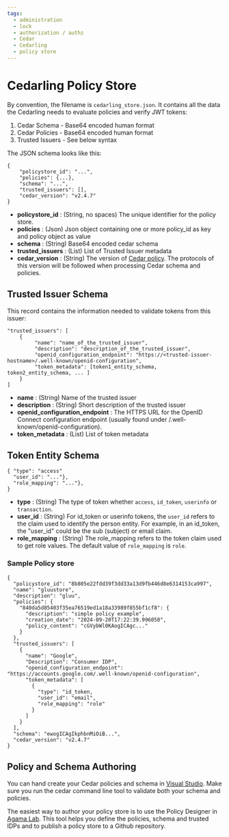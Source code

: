 ```yaml
---
tags:
  - administration
  - lock
  - authorization / authz
  - Cedar
  - Cedarling
  - policy store
---
```


# Cedarling Policy Store

By convention, the filename is `cedarling_store.json`. It contains all the data the 
Cedarling needs to evaluate policies and verify JWT tokens:

1. Cedar Schema - Base64 encoded human format
2. Cedar Policies - Base64 encoded human format
3. Trusted Issuers - See below syntax

The JSON schema looks like this:

```
{
    "policystore_id": "...",
    "policies": {...},
    "schema": "...",
    "trusted_issuers": [],
    "cedar_version": "v2.4.7"
}

```

- **policystore_id** : (String, no spaces) The unique identifier for the policy store.
- **policies** : (Json) Json object containing one or more policy_id as key and policy object as value
- **schema** : (String) Base64 encoded cedar schema
- **trusted_issuers** : (List) List of Trusted Issuer metadata
- **cedar_version** : (String) The version of [Cedar policy](https://docs.cedarpolicy.com/). The protocols of this version will be followed when processing Cedar schema and policies.

## Trusted Issuer Schema

This record contains the information needed to validate tokens from this issuer:

```
"trusted_issuers": [
    {
         "name": "name_of_the_trusted_issuer", 
         "description": "description_of_the_trusted_issuer", 
         "openid_configuration_endpoint": "https://<trusted-issuer-hostname>/.well-known/openid-configuration",
         "token_metadata": [token1_entity_schema, token2_entity_schema, ... ]
    }
]
```

- **name** : (String) Name of the trusted issuer
- **description** : (String) Short description of the trusted issuer
- **openid_configuration_endpoint** : The HTTPS URL for the OpenID Connect configuration endpoint (usually found under /.well-known/openid-configuration).
- **token_metadata** : (List) List of token metadata

## Token Entity Schema

```
{ "type": "access"
  "user_id": "..."},                   
  "role_mapping": "..."},          
}
```

- **type** : (String) The type of token whether `access`, `id_token`, `userinfo` or `transaction`.
- **user_id** : (String) For id_token or userinfo tokens, the `user_id` refers to the claim used to identify the person entity. For example, in an id_token, the "user_id" could be the sub (subject) or email claim.
- **role_mapping** : (String) The role_mapping refers to the token claim used to get role values. The default value of `role_mapping` is `role`.

### Sample Policy store

```
{
  "policystore_id": "8b805e22fdd39f3dd33a13d9fb446d8e6314153ca997",
  "name": "gluustore",
  "description": "gluu",
  "policies": {
    "840da5d85403f35ea76519ed1a18a33989f855bf1cf8": {
      "description": "simple policy example",
      "creation_date": "2024-09-20T17:22:39.996050",
      "policy_content": "cGVybWl0KAogICAgc..."
    }
  },
  "trusted_issuers": [
    {
      "name": "Google",
      "Description": "Consumer IDP",
      "openid_configuration_endpoint": "https://accounts.google.com/.well-known/openid-configuration",
      "token_metadata": [
        {
          "type": "id_token,
          "user_id": "email",
          "role_mapping": "role"
        }
      ]
    }
  ],
  "schema": "ewogICAgIkphbnMiOiB...",
  "cedar_version": "v2.4.7"
}
```


## Policy and Schema Authoring

You can hand create your Cedar policies and schema in 
[Visual Studio](https://marketplace.visualstudio.com/items?itemName=cedar-policy.vscode-cedar). 
Make sure you run the cedar command line tool to validate both your schema and policies. 

The easiest way to author your policy store is to use the Policy Designer in 
[Agama Lab](https://cloud.gluu.org/agama-lab). This tool helps you define the policies, schema and
trusted IDPs and to publish a policy store to a Github repository.
